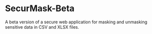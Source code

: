 # SecurMask-Beta
A beta version of a secure web application for masking and unmasking sensitive data in CSV and XLSX files.
